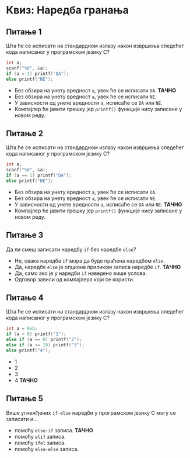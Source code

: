 # Квиз: Наредба гранања

## Питање 1

Шта ће се исписати на стандардном излазу након извршења следећег кода написаног
у програмском језику C?

```c
int a;
scanf("%d", &a);
if (a = 1) printf("DA");
else printf("NE");
```

- Без обзира на унету вредност `a`, увек ће се исписати `DA`. **ТАЧНО**
- Без обзира на унету вредност `a`, увек ће се исписати `NE`.
- У зависности од унете вредности `a`, исписаће се `DA` или `NE`.
- Компајлер ће јавити грешку јер `printf()` функције нису записане у новом реду.

## Питање 2

Шта ће се исписати на стандардном излазу након извршења следећег кода написаног
у програмском језику C?

```c
int a;
scanf("%d", &a);
if (a == 1) printf("DA");
else printf("NE");
```

- Без обзира на унету вредност `a`, увек ће се исписати `DA`.
- Без обзира на унету вредност `a`, увек ће се исписати `NE`.
- У зависности од унете вредности `a`, исписаће се `DA` или `NE`. **ТАЧНО**
- Компајлер ће јавити грешку јер `printf()` функције нису записане у новом реду.

## Питање 3

Да ли смеш записати наредбу `if` без наредбе `else`?

- Не, свака наредба `if` мора да буде праћена наредбом `else`.
- Да, наредбе `else` је опциона приликом записа наредбе `if`. **ТАЧНО**
- Да, само ако је у наредби `if` наведено више услова.
- Одговор зависи од компајлера који се користи.

## Питање 4

Шта ће се исписати на стандардном излазу након извршења следећег кода написаног
у програмском језику C?

```c
int a = 0xb;
if (a < 0) printf("1");
else if (a == 0) printf("2");
else if (a <= 10) printf("3");
else printf("4");
```

- 1
- 2
- 3
- 4 **ТАЧНО**

## Питање 5

Више угнежђених `if-else` наредби у програмском језику C могу се записати и...

- помоћу `else-if` записа. **ТАЧНО**
- помоћу `elif` записа.
- помоћу `ifel` записа.
- помоћу `else-else` записа.
